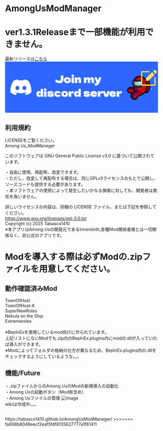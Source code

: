 # AmongUsModManager

# ver1.3.1Releaseまで一部機能が利用できません。

最新リリースは[こちら](https://github.com/Tabasco1410/AmongUsModManeger/releases/latest)<br>
[![Discord](readme.png)](https://discord.gg/nFhkYmf9At)<br>
## 利用規約
LICENSEをご覧ください。<br>
Among Us_ModManeger

このソフトウェアは GNU General Public License v3.0 に基づいて公開されています。

・自由に使用、再配布、改変できます。<br>
・ただし、改変して再配布する場合は、同じGPLv3ライセンスのもとで公開し、ソースコードも提供する必要があります。<br>
・本ソフトウェアの使用によって発生したいかなる損害に対しても、開発者は責任を負いません。<br>

詳しいライセンスの内容は、同梱の LICENSE ファイル、または下記を参照してください。<br>
https://www.gnu.org/licenses/gpl-3.0.txt
<br>
Copyright (c) 2025 Tabasco1410</br>
※本アプリはAmong Usの開発元であるInnersloth,各種Mod関係者様とは一切関係なく、非公式のアプリです。
# Modを導入する際は必ずModの.zipファイルを用意してください。

## 動作確認済みMod</br>
TownOfHost</br>
TownOfHost-K</br>
SuperNewRoles</br>
Nebula on the Ship</br>
Extremeroles</br>
</br>
※BepInExを使用しているmod向けに作られています。</br>上記リストにないModでも.zip内のBepInEx.plugins内にmodの.dllが入っていれば導入ができます。</br>※Modによってフォルダの格納の仕方が異なるため、BepInEx.plugins内の.dllをチェックするようにしているような。。。

## 機能/Future
・.zipファイルからのAmong UsのModの新規導入の自動化<br>
・Among Usの起動ボタン（Mod有含め）
</br>・Among Usファイルの管理
![image](https://github.com/user-attachments/assets/bbd6bf75-606f-40da-9f96-cc005a70d9ce)
</br>
wikiは作成中。。。




</br>
https://tabasco1410.github.io/AmongUsModManeger/
>>>>>>> fa908b8049eecf2eaf5fdf8135627777a1f81411
